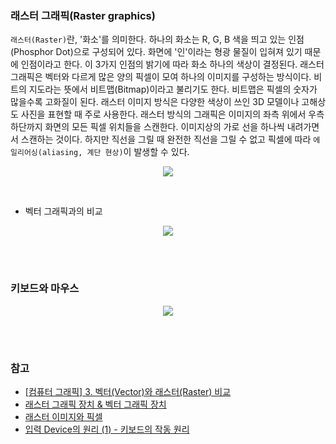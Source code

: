 ### 래스터 그래픽(Raster graphics)

`래스터(Raster)`란, '화소'를 의미한다. 하나의 화소는 R, G, B 색을 띄고 있는 인점(Phosphor Dot)으로 구성되어 있다. 화면에 '인'이라는 형광 물질이 입혀져 있기 때문에 인점이라고 한다. 이 3가지 인점의 밝기에 따라 화소 하나의 색상이 결정된다.
래스터 그래픽은 벡터와 다르게 많은 양의 픽셀이 모여 하나의 이미지를 구성하는 방식이다. 비트의 지도라는 뜻에서 비트맵(Bitmap)이라고 불리기도 한다. 비트맵은 픽셀의 숫자가 많을수록 고화질이 된다. 래스터 이미지 방식은 다양한 색상이 쓰인 3D 모델이나 고해상도 사진을 표현할 때 주로 사용한다.
래스터 방식의 그래픽은 이미지의 좌측 위에서 우측 하단까지 화면의 모든 픽셀 위치들을 스캔한다. 이미지상의 가로 선을 하나씩 내려가면서 스캔하는 것이다. 하지만 직선을 그릴 때 완전한 직선을 그릴 수 없고 픽셀에 따라 `에일리어싱(aliasing, 계단 현상)`이 발생할 수 있다.

<div align="center">

![](https://img1.daumcdn.net/thumb/R1280x0/?scode=mtistory2&fname=https%3A%2F%2Fblog.kakaocdn.net%2Fdn%2FbW0QWu%2FbtqvVSy3nek%2F3n37FdtOrLpaUM6DD1914K%2Fimg.png)

</div>

<br/>

- 벡터 그래픽과의 비교

<div align="center">

![](https://img1.daumcdn.net/thumb/R1280x0/?scode=mtistory2&fname=https%3A%2F%2Fblog.kakaocdn.net%2Fdn%2FoyBCg%2FbtqyLJj5Ix0%2Fhd4jBX6QlDeOeca96UdpS1%2Fimg.jpg)

</div>

<br></br>

### 키보드와 마우스

<div align="center">

![](https://t1.daumcdn.net/cfile/tistory/2164363D587159DA25)

</div>

<br></br>

### 참고

- [[컴퓨터 그래픽] 3. 벡터(Vector)와 래스터(Raster) 비교](https://m.blog.naver.com/PostView.naver?isHttpsRedirect=true&blogId=ndb796&logNo=221115210469)
- [래스터 그래픽 장치 & 벡터 그래픽 장치
  ](https://dely.tistory.com/27)
- [래스터 이미지와 픽셀](https://cosmotree.github.io/mara-studio/Raster-and-Pixels/)
- [입력 Device의 원리 (1) - 키보드의 작동 원리](https://kylog.tistory.com/11)
